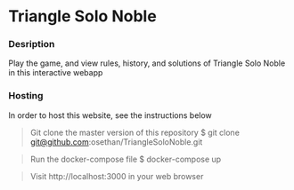 # Triangle Solo Noble

### Desription
Play the game, and view rules, history, and solutions of Triangle Solo Noble in this interactive webapp

### Hosting
In order to host this website, see the instructions below

> Git clone the master version of this repository
> $ git clone git@github.com:osethan/TriangleSoloNoble.git

> Run the docker-compose file
> $ docker-compose up

> Visit http://localhost:3000 in your web browser
